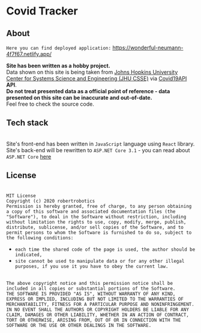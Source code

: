# Covid Tracker

## About

`Here you can find deployed application:` https://wonderful-neumann-4f7f67.netlify.app/

**Site has been written as a hobby project.**
<br>Data shown on this site is being taken
from [Johns Hopkins University Center for Systems Science and Engineering (JHU CSSE)](https://github.com/CSSEGISandData/COVID-19)
via [Covid19API](https://covid19api.com/) **API**.
<br>**Do not treat presented data as a official point of reference - data
presented on this site can be inaccurate and out-of-date.**
<br>Feel free to check the source code.

## Tech stack

<br>Site's front-end has been written in `JavaScript` language using `React` library.
<br>Site's back-end will be rewritten to `ASP.NET Core 3.1` - you can read about `ASP.NET Core` [here](https://docs.microsoft.com/en-us/aspnet/core/introduction-to-aspnet-core?view=aspnetcore-3.1)

## License

<br>`MIT License`
<br>`Copyright (c) 2020 robertrobotics`
<br>`Permission is hereby granted, free of charge, to any person obtaining a copy of this software and associated documentation files (the "Software"), to deal in the Software without restriction, including without limitation the rights to use, copy, modify, merge, publish, distribute, sublicense, and/or sell copies of the Software, and to permit persons to whom the Software is furnished to do so, subject to the following conditions:`

- `each time the shared code of the page is used, the author should be indicated,`
- `site cannot be used to manipulate data or for any other illegal purposes, if you use it you have to obey the current law.`

<br>`The above copyright notice and this permission notice shall be included in all copies or substantial portions of the Software.`
<br>`THE SOFTWARE IS PROVIDED "AS IS", WITHOUT WARRANTY OF ANY KIND, EXPRESS OR IMPLIED, INCLUDING BUT NOT LIMITED TO THE WARRANTIES OF MERCHANTABILITY, FITNESS FOR A PARTICULAR PURPOSE AND NONINFRINGEMENT. IN NO EVENT SHALL THE AUTHORS OR COPYRIGHT HOLDERS BE LIABLE FOR ANY CLAIM, DAMAGES OR OTHER LIABILITY, WHETHER IN AN ACTION OF CONTRACT, TORT OR OTHERWISE, ARISING FROM, OUT OF OR IN CONNECTION WITH THE SOFTWARE OR THE USE OR OTHER DEALINGS IN THE SOFTWARE.`
